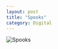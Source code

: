 ```yaml
---
layout: post
title: "Spooks"
category: Digital
---
```

![Spooks](/images/up/art/digital/spooks.jpeg)